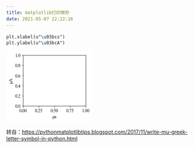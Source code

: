 ```yaml
---
title: matplotlib打印微秒
date: 2021-05-07 22:22:16
---
```


```tex
plt.xlabel(u"\u03bcs")
plt.ylabel(u"\u03bcA")
```
![在这里插入图片描述](matplotlib打印微秒/20210507222136122.png)

转自：<https://pythonmatplotlibtips.blogspot.com/2017/11/write-mu-greek-letter-symbol-in-python.html>
